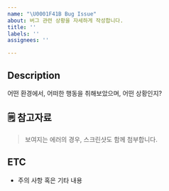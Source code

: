 ```yaml
---
name: "\U0001F41B Bug Issue"
about: 버그 관련 상황을 자세하게 작성합니다.
title: ''
labels: ''
assignees: ''

---
```


## Description

어떤 환경에서,
어떠한 행동을 취해보았으며, 
어떤 상황인지? 

## 🗒 참고자료
> 보여지는 에러의 경우, 스크린샷도 함께 첨부합니다.

## ETC
- 주의 사항 혹은 기타 내용
